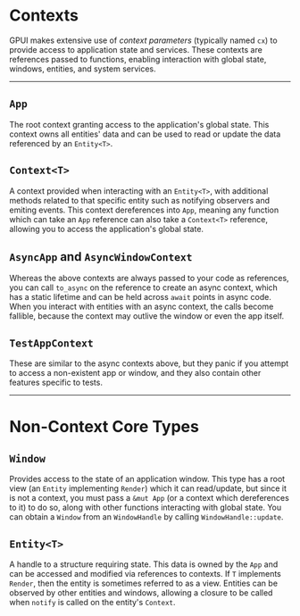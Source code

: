 # Contexts

GPUI makes extensive use of _context parameters_ (typically named `cx`) to provide access to application state and services. These contexts are references passed to functions, enabling interaction with global state, windows, entities, and system services.

---

## `App`

The root context granting access to the application's global state. This context owns all entities' data and can be used to read or update the data referenced by an `Entity<T>`.

## `Context<T>`

A context provided when interacting with an `Entity<T>`, with additional methods related to that specific entity such as notifying observers and emiting events. This context dereferences into `App`, meaning any function which can take an `App` reference can also take a `Context<T>` reference, allowing you to access the application's global state.

## `AsyncApp` and `AsyncWindowContext`

Whereas the above contexts are always passed to your code as references, you can call `to_async` on the reference to create an async context, which has a static lifetime and can be held across `await` points in async code. When you interact with entities with an async context, the calls become fallible, because the context may outlive the window or even the app itself.

## `TestAppContext`

These are similar to the async contexts above, but they panic if you attempt to access a non-existent app or window, and they also contain other features specific to tests.

---

# Non-Context Core Types

## `Window`

Provides access to the state of an application window. This type has a root view (an `Entity` implementing `Render`) which it can read/update, but since it is not a context, you must pass a `&mut App` (or a context which dereferences to it) to do so, along with other functions interacting with global state. You can obtain a `Window` from an `WindowHandle` by calling `WindowHandle::update`.

## `Entity<T>`

A handle to a structure requiring state. This data is owned by the `App` and can be accessed and modified via references to contexts. If `T` implements `Render`, then the entity is sometimes referred to as a view. Entities can be observed by other entities and windows, allowing a closure to be called when `notify` is called on the entity's `Context`.
